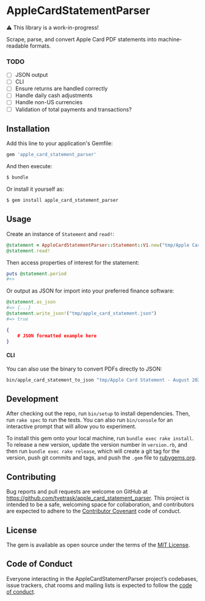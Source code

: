 # AppleCardStatementParser

⚠️ This library is a work-in-progress!

Scrape, parse, and convert Apple Card PDF statements into machine-readable formats.

### TODO

- [ ] JSON output
- [ ] CLI
- [ ] Ensure returns are handled correctly
- [ ] Handle daily cash adjustments
- [ ] Handle non-US currencies
- [ ] Validation of total payments and transactions?

## Installation

Add this line to your application's Gemfile:

```ruby
gem 'apple_card_statement_parser'
```

And then execute:
```sh
$ bundle
```

Or install it yourself as:
```sh
$ gem install apple_card_statement_parser
```

## Usage

Create an instance of `Statement` and `read!`:
```ruby
@statement = AppleCardStatementParser::Statement::V1.new("tmp/Apple Card Statement - August 2024.pdf")
@statement.read!
```

Then access properties of interest for the statement:
```ruby
puts @statement.period
#+>
```

Or output as JSON for import into your preferred finance software:
```ruby
@statement.as_json
#=> {...}
@statement.write_json!("tmp/apple_card_statement.json")
#=> true
```

```json
{
    # JSON formatted example here
}
```

#### CLI

You can also use the binary to convert PDFs directly to JSON:
```sh
bin/apple_card_statement_to_json "tmp/Apple Card Statement - August 2024.pdf"
```

## Development

After checking out the repo, run `bin/setup` to install dependencies. Then, run `rake spec` to run the tests. You can also run `bin/console` for an interactive prompt that will allow you to experiment.

To install this gem onto your local machine, run `bundle exec rake install`. To release a new version, update the version number in `version.rb`, and then run `bundle exec rake release`, which will create a git tag for the version, push git commits and tags, and push the `.gem` file to [rubygems.org](https://rubygems.org).

## Contributing

Bug reports and pull requests are welcome on GitHub at https://github.com/tyetrask/apple_card_statement_parser. This project is intended to be a safe, welcoming space for collaboration, and contributors are expected to adhere to the [Contributor Covenant](http://contributor-covenant.org) code of conduct.

## License

The gem is available as open source under the terms of the [MIT License](https://opensource.org/licenses/MIT).

## Code of Conduct

Everyone interacting in the AppleCardStatementParser project’s codebases, issue trackers, chat rooms and mailing lists is expected to follow the [code of conduct](https://github.com/[USERNAME]/apple_card_statement_parser/blob/master/CODE_OF_CONDUCT.md).
